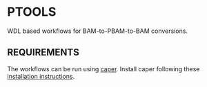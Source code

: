PTOOLS
===================
WDL based workflows for BAM-to-PBAM-to-BAM conversions.

REQUIREMENTS
---------------
The workflows can be run using [caper](https://github.com/ENCODE-DCC/caper). Install caper following these [installation instructions](https://github.com/ENCODE-DCC/caper#installation).

